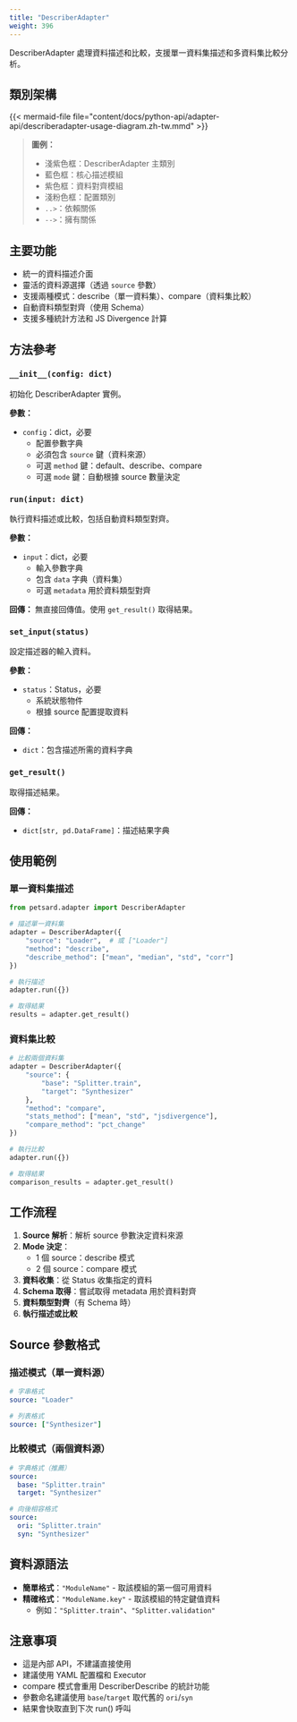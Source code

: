 ```yaml
---
title: "DescriberAdapter"
weight: 396
---
```


DescriberAdapter 處理資料描述和比較，支援單一資料集描述和多資料集比較分析。

## 類別架構

{{< mermaid-file file="content/docs/python-api/adapter-api/describeradapter-usage-diagram.zh-tw.mmd" >}}

> **圖例：**
> - 淺紫色框：DescriberAdapter 主類別
> - 藍色框：核心描述模組
> - 紫色框：資料對齊模組
> - 淺粉色框：配置類別
> - `..>`：依賴關係
> - `-->`：擁有關係

## 主要功能

- 統一的資料描述介面
- 靈活的資料源選擇（透過 `source` 參數）
- 支援兩種模式：describe（單一資料集）、compare（資料集比較）
- 自動資料類型對齊（使用 Schema）
- 支援多種統計方法和 JS Divergence 計算

## 方法參考

### `__init__(config: dict)`

初始化 DescriberAdapter 實例。

**參數：**
- `config`：dict，必要
  - 配置參數字典
  - 必須包含 `source` 鍵（資料來源）
  - 可選 `method` 鍵：default、describe、compare
  - 可選 `mode` 鍵：自動根據 source 數量決定

### `run(input: dict)`

執行資料描述或比較，包括自動資料類型對齊。

**參數：**
- `input`：dict，必要
  - 輸入參數字典
  - 包含 `data` 字典（資料集）
  - 可選 `metadata` 用於資料類型對齊

**回傳：**
無直接回傳值。使用 `get_result()` 取得結果。

### `set_input(status)`

設定描述器的輸入資料。

**參數：**
- `status`：Status，必要
  - 系統狀態物件
  - 根據 source 配置提取資料

**回傳：**
- `dict`：包含描述所需的資料字典

### `get_result()`

取得描述結果。

**回傳：**
- `dict[str, pd.DataFrame]`：描述結果字典

## 使用範例

### 單一資料集描述

```python
from petsard.adapter import DescriberAdapter

# 描述單一資料集
adapter = DescriberAdapter({
    "source": "Loader",  # 或 ["Loader"]
    "method": "describe",
    "describe_method": ["mean", "median", "std", "corr"]
})

# 執行描述
adapter.run({})

# 取得結果
results = adapter.get_result()
```

### 資料集比較

```python
# 比較兩個資料集
adapter = DescriberAdapter({
    "source": {
        "base": "Splitter.train",
        "target": "Synthesizer"
    },
    "method": "compare",
    "stats_method": ["mean", "std", "jsdivergence"],
    "compare_method": "pct_change"
})

# 執行比較
adapter.run({})

# 取得結果
comparison_results = adapter.get_result()
```

## 工作流程

1. **Source 解析**：解析 source 參數決定資料來源
2. **Mode 決定**：
   - 1 個 source：describe 模式
   - 2 個 source：compare 模式
3. **資料收集**：從 Status 收集指定的資料
4. **Schema 取得**：嘗試取得 metadata 用於資料對齊
5. **資料類型對齊**（有 Schema 時）
6. **執行描述或比較**

## Source 參數格式

### 描述模式（單一資料源）

```yaml
# 字串格式
source: "Loader"

# 列表格式
source: ["Synthesizer"]
```

### 比較模式（兩個資料源）

```yaml
# 字典格式（推薦）
source:
  base: "Splitter.train"
  target: "Synthesizer"

# 向後相容格式
source:
  ori: "Splitter.train"
  syn: "Synthesizer"
```

## 資料源語法

- **簡單格式**：`"ModuleName"` - 取該模組的第一個可用資料
- **精確格式**：`"ModuleName.key"` - 取該模組的特定鍵值資料
  - 例如：`"Splitter.train"`、`"Splitter.validation"`

## 注意事項

- 這是內部 API，不建議直接使用
- 建議使用 YAML 配置檔和 Executor
- compare 模式會重用 DescriberDescribe 的統計功能
- 參數命名建議使用 `base`/`target` 取代舊的 `ori`/`syn`
- 結果會快取直到下次 run() 呼叫